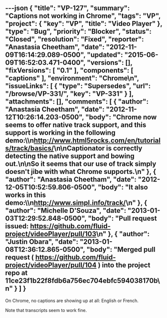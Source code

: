 ---json
{
  "title": "VP-127",
  "summary": "Captions not working in Chrome",
  "tags": "VP",
  "project": {
    "key": "VP",
    "title": "Video Player"
  },
  "type": "Bug",
  "priority": "Blocker",
  "status": "Closed",
  "resolution": "Fixed",
  "reporter": "Anastasia Cheetham",
  "date": "2012-11-09T16:14:29.089-0500",
  "updated": "2015-06-09T16:52:03.471-0400",
  "versions": [],
  "fixVersions": [
    "0.1"
  ],
  "components": [
    "captions"
  ],
  "environment": "Chrome\n",
  "issueLinks": [
    {
      "type": "Supersedes",
      "url": "/browse/VP-331/",
      "key": "VP-331"
    }
  ],
  "attachments": [],
  "comments": [
    {
      "author": "Anastasia Cheetham",
      "date": "2012-11-12T10:26:14.203-0500",
      "body": "Chrome now seems to offer native track support, and this support is working in the following demo:\\\n<http://www.html5rocks.com/en/tutorials/track/basics/>\n\nCaptionator is correctly detecting the native support and bowing out.\n\nSo it seems that our use of track simply doesn't jibe with what Chrome supports.\n"
    },
    {
      "author": "Anastasia Cheetham",
      "date": "2012-12-05T10:52:59.806-0500",
      "body": "It also works in this demo:\\\n<http://www.simpl.info/track/>\n"
    },
    {
      "author": "Michelle D'Souza",
      "date": "2013-01-03T12:29:52.848-0500",
      "body": "Pull request issued: <https://github.com/fluid-project/videoPlayer/pull/103>\n"
    },
    {
      "author": "Justin Obara",
      "date": "2013-01-08T12:36:12.865-0500",
      "body": "Merged pull request ( <https://github.com/fluid-project/videoPlayer/pull/104> ) into the project repo at 11ce23f1b22f8fdb6a756ec704ebfc594038170b\n"
    }
  ]
}
---
On Chrome, no captions are showing up at all: English or French.

Note that transcripts seem to work fine.

        
